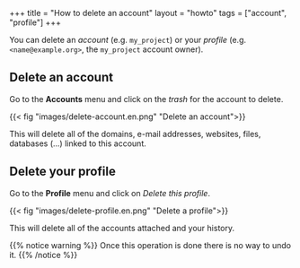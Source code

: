 +++
title = "How to delete an account"
layout = "howto"
tags = ["account", "profile"]
+++

You can delete an *account* (e.g. `my_project`) or your *profile* (e.g. `<name@example.org>`, the `my_project` account owner).

## Delete an account

Go to the **Accounts** menu and click on the *trash* for the account to delete.

{{< fig "images/delete-account.en.png" "Delete an account">}}

This will delete all of the domains, e-mail addresses, websites, files, databases (...) linked to this account.

## Delete your profile

Go to the **Profile** menu and click on *Delete this profile*.

{{< fig "images/delete-profile.en.png" "Delete a profile">}}

This will delete all of the accounts attached and your history.

{{% notice warning %}}
Once this operation is done there is no way to undo it.
{{% /notice %}}
